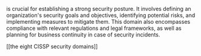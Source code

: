 is crucial for establishing a strong security posture. It involves defining an organization's security goals and objectives, identifying potential risks, and implementing measures to mitigate them. This domain also encompasses compliance with relevant regulations and legal frameworks, as well as planning for business continuity in case of security incidents.

[[the eight CISSP security domains]]